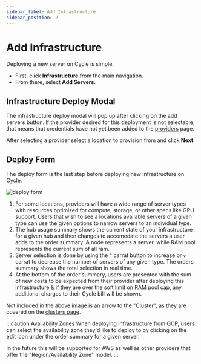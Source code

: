 ```yaml
---
sidebar_label: Add Infrastructure
sidebar_position: 2
---
```


# Add Infrastructure

Deploying a new server on Cycle is simple.

- First, click **Infrastructure** from the main navigation.
- From there, select **Add Servers**.

## Infrastructure Deploy Modal

The infrastructure deploy modal will pop up after clicking on the add servers button. If the provider desired for this deployment is not selectable, that means that credentials have not yet been added to the [providers](/docs/infrastructure/providers/adding-providers) page.

After selecting a provider select a location to provision from and click **Next**.

## Deploy Form

The deploy form is the last step before deploying new infrastructure on Cycle.

![deploy form](https://static.cycle.io/docs/infrastructure/server-deploy-markup.png)

1. For some locations, providers will have a wide range of server types with resources optimized for compute, storage, or other specs like GPU support. Users that wish to see a locations available servers of a given type can use the given options to narrow servers to an individual type.
2. The hub usage summary shows the current state of your infrastructure for a given hub and then changes to accomodate the servers a user adds to the order summary. A node represents a server, while RAM pool represents the current sum of all ram.
3. Server selection is done by using the `^` carrat button to increase or `v` carrat to decrease the number of servers of any given type. The orders summary shows the total selection in real time.
4. At the bottom of the order summary, users are presented with the sum of new costs to be expected from their provider after deploying this infrastructure & if they are over the soft limit on RAM pool cap, any additional charges to their Cycle bill will be shown.

Not included in the above image is an arrow to the "Cluster", as they are covered on the [clusters page](/docs/infrastructure/clusters).

:::caution Availability Zones
When deploying infrastructure from GCP, users can select the availability zone they'd like to deploy to by clicking on the edit icon under the order summary for a given server.

In the future this will be supported for AWS as well as other providers that offer the "Region/Availability Zone" model.
:::

